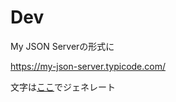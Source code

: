 # Dev

My JSON Serverの形式に

https://my-json-server.typicode.com/

文字は[ここ](https://apps.hayu.io/random)でジェネレート
